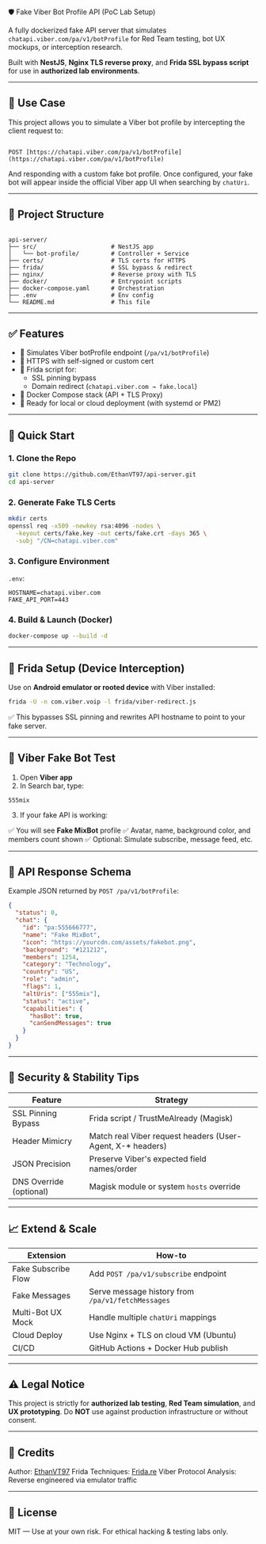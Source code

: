 🛡️ Fake Viber Bot Profile API (PoC Lab Setup)

A fully dockerized fake API server that simulates `chatapi.viber.com/pa/v1/botProfile` for Red Team testing, bot UX mockups, or interception research.

Built with **NestJS**, **Nginx TLS reverse proxy**, and **Frida SSL bypass script** for use in **authorized lab environments**.

---

## 📌 Use Case

This project allows you to simulate a Viber bot profile by intercepting the client request to:

```

POST [https://chatapi.viber.com/pa/v1/botProfile](https://chatapi.viber.com/pa/v1/botProfile)

```

And responding with a custom fake bot profile. Once configured, your fake bot will appear inside the official Viber app UI when searching by `chatUri`.

---

## 📁 Project Structure

```

api-server/
├── src/                     # NestJS app
│   └── bot-profile/         # Controller + Service
├── certs/                   # TLS certs for HTTPS
├── frida/                   # SSL bypass & redirect
├── nginx/                   # Reverse proxy with TLS
├── docker/                  # Entrypoint scripts
├── docker-compose.yaml      # Orchestration
├── .env                     # Env config
└── README.md                # This file

````

---

## ✅ Features

- 🧠 Simulates Viber botProfile endpoint (`/pa/v1/botProfile`)
- 🔐 HTTPS with self-signed or custom cert
- 🧬 Frida script for:
  - SSL pinning bypass
  - Domain redirect (`chatapi.viber.com → fake.local`)
- 🐳 Docker Compose stack (API + TLS Proxy)
- 🔁 Ready for local or cloud deployment (with systemd or PM2)

---

## 🚀 Quick Start

### 1. Clone the Repo

```bash
git clone https://github.com/EthanVT97/api-server.git
cd api-server
````

### 2. Generate Fake TLS Certs

```bash
mkdir certs
openssl req -x509 -newkey rsa:4096 -nodes \
  -keyout certs/fake.key -out certs/fake.crt -days 365 \
  -subj "/CN=chatapi.viber.com"
```

### 3. Configure Environment

`.env`:

```env
HOSTNAME=chatapi.viber.com
FAKE_API_PORT=443
```

### 4. Build & Launch (Docker)

```bash
docker-compose up --build -d
```

---

## 🧪 Frida Setup (Device Interception)

Use on **Android emulator or rooted device** with Viber installed:

```bash
frida -U -n com.viber.voip -l frida/viber-redirect.js
```

✅ This bypasses SSL pinning and rewrites API hostname to point to your fake server.

---

## 🔁 Viber Fake Bot Test

1. Open **Viber app**
2. In Search bar, type:

```
555mix
```

3. If your fake API is working:

✅ You will see **Fake MixBot** profile
✅ Avatar, name, background color, and members count shown
✅ Optional: Simulate subscribe, message feed, etc.

---

## 🧱 API Response Schema

Example JSON returned by `POST /pa/v1/botProfile`:

```json
{
  "status": 0,
  "chat": {
    "id": "pa:555666777",
    "name": "Fake MixBot",
    "icon": "https://yourcdn.com/assets/fakebot.png",
    "background": "#121212",
    "members": 1254,
    "category": "Technology",
    "country": "US",
    "role": "admin",
    "flags": 1,
    "altUris": ["555mix"],
    "status": "active",
    "capabilities": {
      "hasBot": true,
      "canSendMessages": true
    }
  }
}
```

---

## 🔐 Security & Stability Tips

| Feature                 | Strategy                                                    |
| ----------------------- | ----------------------------------------------------------- |
| SSL Pinning Bypass      | Frida script / TrustMeAlready (Magisk)                      |
| Header Mimicry          | Match real Viber request headers (User-Agent, X-\* headers) |
| JSON Precision          | Preserve Viber's expected field names/order                 |
| DNS Override (optional) | Magisk module or system `hosts` override                    |

---

## 📈 Extend & Scale

| Extension           | How-to                                            |
| ------------------- | ------------------------------------------------- |
| Fake Subscribe Flow | Add `POST /pa/v1/subscribe` endpoint              |
| Fake Messages       | Serve message history from `/pa/v1/fetchMessages` |
| Multi-Bot UX Mock   | Handle multiple `chatUri` mappings                |
| Cloud Deploy        | Use Nginx + TLS on cloud VM (Ubuntu)              |
| CI/CD               | GitHub Actions + Docker Hub publish               |

---

## ⚠️ Legal Notice

This project is strictly for **authorized lab testing**, **Red Team simulation**, and **UX prototyping**.
Do **NOT** use against production infrastructure or without consent.

---

## 🧠 Credits

Author: [EthanVT97](https://github.com/EthanVT97)
Frida Techniques: [Frida.re](https://frida.re)
Viber Protocol Analysis: Reverse engineered via emulator traffic

---

## 📎 License

MIT — Use at your own risk. For ethical hacking & testing labs only.
